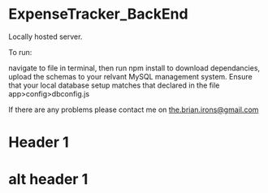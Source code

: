 # ExpenseTracker_BackEnd

Locally hosted server.

To run:

navigate to file in terminal, then run npm install to download dependancies,
upload the schemas to your relvant MySQL management system.
Ensure that your local database setup matches that declared in the file app>config>dbconfig.js

If there are any problems please contact me on the.brian.irons@gmail.com

# Header 1
alt header 1
============
